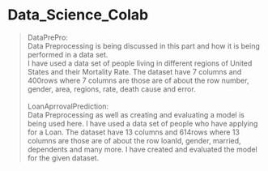 # Data_Science_Colab
>DataPrePro: <br>
Data Preprocessing is being discussed in this part and how it is being performed in a data set. <br>
I have used a data set of people living in different regions of United States and their Mortality Rate.
The dataset have 7 columns and 400rows where 7 columns are those are of about the row number, gender, area, regions, rate, death cause and error. <br><br>
>LoanAprrovalPrediction: <br>
Data Preprocessing as well as creating and evaluating a model is being used here.
I have used a data set of people who have applying for a Loan.
The dataset have 13 columns and 614rows where 13 columns are those are of about the row loanId, gender, married, dependents and many more.
I have created and evaluated the model for the given dataset.

